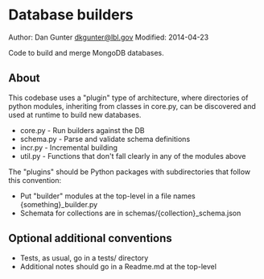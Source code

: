 # Database builders

Author: Dan Gunter <dkgunter@lbl.gov>
Modified: 2014-04-23

Code to build and merge MongoDB databases.

## About

This codebase uses a "plugin" type of architecture, where directories of python modules,
inheriting from classes in core.py,  can be discovered and used at runtime to build new
databases.

* core.py - Run builders against the DB
* schema.py - Parse and validate schema definitions
* incr.py - Incremental building
* util.py - Functions that don't fall clearly in any of the modules above

The "plugins" should be Python packages with subdirectories that
follow this convention:

* Put "builder" modules at the top-level in a file names {something}_builder.py
* Schemata for collections are in schemas/{collection}_schema.json

## Optional additional conventions

* Tests, as usual, go in a tests/ directory
* Additional notes should go in a Readme.md at the top-level
